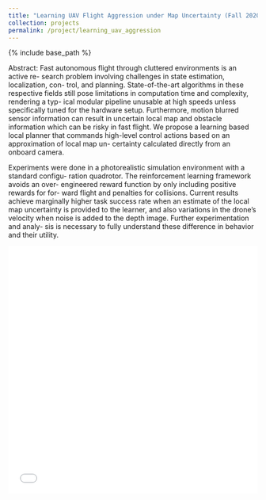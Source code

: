 ```yaml
---
title: "Learning UAV Flight Aggression under Map Uncertainty (Fall 2020)"
collection: projects
permalink: /project/learning_uav_aggression
---
```

{% include base_path %}

Abstract: Fast autonomous flight through cluttered environments is an active re- search problem involving challenges in state estimation, localization, con- trol, and planning. State-of-the-art algorithms in these respective fields still pose limitations in computation time and complexity, rendering a typ- ical modular pipeline unusable at high speeds unless specifically tuned for the hardware setup. Furthermore, motion blurred sensor information can result in uncertain local map and obstacle information which can be risky in fast flight. We propose a learning based local planner that commands high-level control actions based on an approximation of local map un- certainty calculated directly from an onboard camera. 

Experiments were done in a photorealistic simulation environment with a standard configu- ration quadrotor. The reinforcement learning framework avoids an over- engineered reward function by only including positive rewards for for- ward flight and penalties for collisions. Current results achieve marginally higher task success rate when an estimate of the local map uncertainty is provided to the learner, and also variations in the drone’s velocity when noise is added to the depth image. Further experimentation and analy- sis is necessary to fully understand these difference in behavior and their utility.

<iframe src="/files/learning_uav_aggression.pdf" width="100%" height="500" frameborder="no" border="0" marginwidth="0" marginheight="0">
</iframe>
